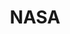 ---
blog: https://blogs.nasa.gov/
facebook: https://www.facebook.com/nasa
font:
  name: Nasalization Medium
  myfonts: https://www.myfonts.com/fonts/typodermic/nasalization/
github: nasa
logohandle: nasa
sort: nasa
title: NASA
twitter: nasa
website: hhttps://www.nasa.gov/
wikipedia: https://en.wikipedia.org/wiki/NASA
---